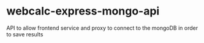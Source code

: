 # webcalc-express-mongo-api

API to allow frontend service and proxy to connect to the mongoDB in order to save results